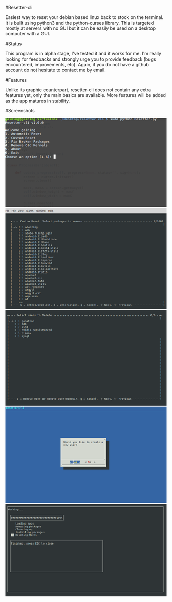 #Resetter-cli

Easiest way to reset your debian based linux back to stock on the terminal. It is built using python3 and the python-curses library. This is targeted mostly at servers with no GUI but it can be easily be used on a desktop computer with a GUI.

#Status

This program is in alpha stage, I've tested it and it works for me. I'm really looking for feedbacks and strongly urge you to provide feedback (bugs encountered, improvements, etc). Again, if you do not have a github account do not hesitate to contact me by email.

#Features

Unlike its graphic counterpart, resetter-cli does not contain any extra features yet, only the main basics are available. More features will be added as the app matures in stability.

#Screenshots

![alt tag](https://github.com/gaining/resetter-cli/blob/master/Menu.png)
![alt tag](https://github.com/gaining/resetter-cli/blob/master/s2.png)
![alt tag](https://github.com/gaining/resetter-cli/blob/master/s3.png)
![alt tag](https://github.com/gaining/resetter-cli/blob/master/s4.png)
![alt tag](https://github.com/gaining/resetter-cli/blob/master/s5.png)


